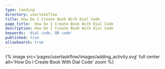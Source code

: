```yaml
---
type: landing
directory: usertaskflow
title: How Do I Create Book With Dial Code
page_title:  How Do I Create Book With Dial Code
description: How Do I Create Book With Dial Code
keywords: 'dial code, QR code'
published: true
allowSearch: true
---
```

{% image src='pages/usertaskflow/images/adding_activity.svg' full center alt='How Do I Create Book With Dial Code' zoom %} 
